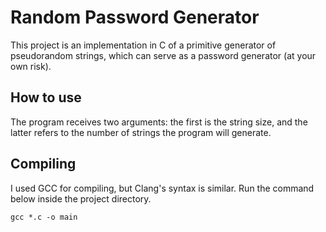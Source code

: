 # Random Password Generator

This project is an implementation in C of a primitive generator of pseudorandom strings, which can serve as a password generator (at your own risk).

## How to use

The program receives two arguments: the first is the string size, and the latter refers to the number of strings the program will generate.

## Compiling

I used GCC for compiling, but Clang's syntax is similar. Run the command below inside the project directory.
```
gcc *.c -o main
```
